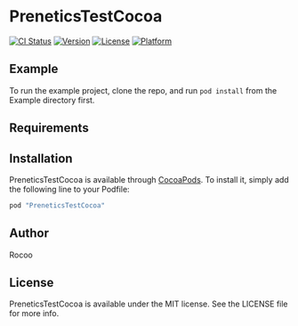 # PreneticsTestCocoa

[![CI Status](http://img.shields.io/travis/rocooshiang/PreneticsTestCocoa.svg?style=flat)](https://travis-ci.org/rocooshiang/PreneticsTestCocoa)
[![Version](https://img.shields.io/cocoapods/v/PreneticsTestCocoa.svg?style=flat)](http://cocoapods.org/pods/PreneticsTestCocoa)
[![License](https://img.shields.io/cocoapods/l/PreneticsTestCocoa.svg?style=flat)](http://cocoapods.org/pods/PreneticsTestCocoa)
[![Platform](https://img.shields.io/cocoapods/p/PreneticsTestCocoa.svg?style=flat)](http://cocoapods.org/pods/PreneticsTestCocoa)

## Example

To run the example project, clone the repo, and run `pod install` from the Example directory first.

## Requirements

## Installation

PreneticsTestCocoa is available through [CocoaPods](http://cocoapods.org). To install
it, simply add the following line to your Podfile:

```ruby
pod "PreneticsTestCocoa"
```

## Author

Rocoo

## License

PreneticsTestCocoa is available under the MIT license. See the LICENSE file for more info.
